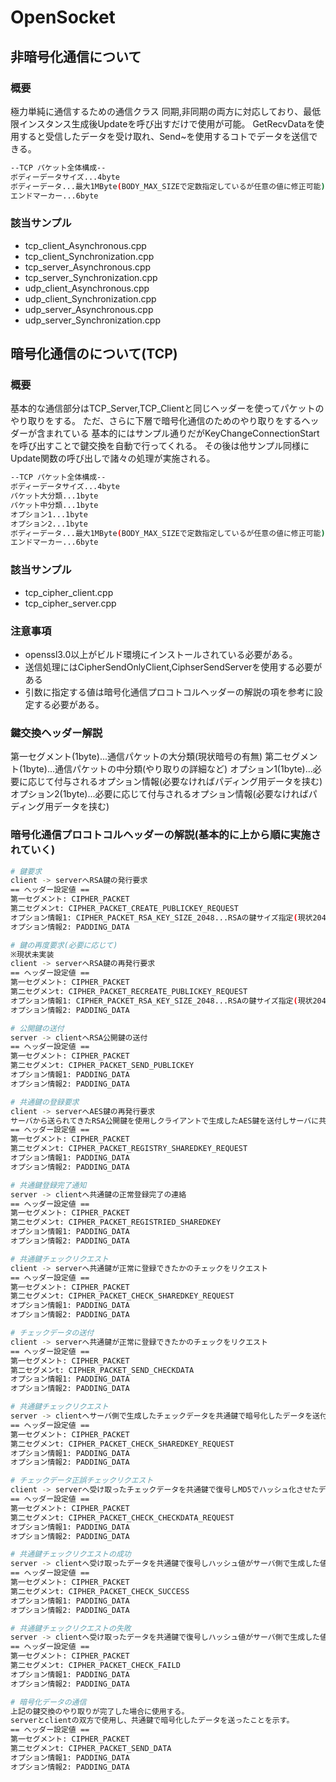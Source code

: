
# OpenSocket

## 非暗号化通信について
### 概要
極力単純に通信するための通信クラス
同期,非同期の両方に対応しており、最低限インスタンス生成後Updateを呼び出すだけで使用が可能。
GetRecvDataを使用すると受信したデータを受け取れ、Send~を使用するコトでデータを送信できる。

```sh
--TCP パケット全体構成--
ボディーデータサイズ...4byte
ボディーデータ...最大1MByte(BODY_MAX_SIZEで定数指定しているが任意の値に修正可能)
エンドマーカー...6byte
```

### 該当サンプル
- tcp_client_Asynchronous.cpp
- tcp_client_Synchronization.cpp
- tcp_server_Asynchronous.cpp
- tcp_server_Synchronization.cpp
- udp_client_Asynchronous.cpp
- udp_client_Synchronization.cpp
- udp_server_Asynchronous.cpp
- udp_server_Synchronization.cpp

## 暗号化通信のについて(TCP)
### 概要
基本的な通信部分はTCP_Server,TCP_Clientと同じヘッダーを使ってパケットのやり取りをする。
ただ、さらに下層で暗号化通信のためのやり取りをするヘッダーが含まれている
基本的にはサンプル通りだがKeyChangeConnectionStartを呼び出すことで鍵交換を自動で行ってくれる。
その後は他サンプル同様にUpdate関数の呼び出しで諸々の処理が実施される。

```sh
--TCP パケット全体構成--
ボディーデータサイズ...4byte
パケット大分類...1byte
パケット中分類...1byte
オプション1...1byte
オプション2...1byte
ボディーデータ...最大1MByte(BODY_MAX_SIZEで定数指定しているが任意の値に修正可能)
エンドマーカー...6byte
```

### 該当サンプル
- tcp_cipher_client.cpp
- tcp_cipher_server.cpp

### 注意事項
- openssl3.0以上がビルド環境にインストールされている必要がある。
- 送信処理にはCipherSendOnlyClient,CiphserSendServerを使用する必要がある
- 引数に指定する値は暗号化通信プロコトコルヘッダーの解説の項を参考に設定する必要がある。

### 鍵交換ヘッダー解説
第一セグメント(1byte)...通信パケットの大分類(現状暗号の有無)
第二セグメント(1byte)...通信パケットの中分類(やり取りの詳細など)
オプション1(1byte)...必要に応じて付与されるオプション情報(必要なければパディング用データを挟む)
オプション2(1byte)...必要に応じて付与されるオプション情報(必要なければパディング用データを挟む)

### 暗号化通信プロコトコルヘッダーの解説(基本的に上から順に実施されていく)
```sh
# 鍵要求
client -> serverへRSA鍵の発行要求
== ヘッダー設定値 ==
第一セグメント: CIPHER_PACKET
第二セグメンt: CIPHER_PACKET_CREATE_PUBLICKEY_REQUEST
オプション情報1: CIPHER_PACKET_RSA_KEY_SIZE_2048...RSAの鍵サイズ指定(現状2048ビットのみ対応,2048ビット以下になる用にするのは鍵強度的に非推奨)
オプション情報2: PADDING_DATA

# 鍵の再度要求(必要に応じて)
※現状未実装
client -> serverへRSA鍵の再発行要求
== ヘッダー設定値 ==
第一セグメント: CIPHER_PACKET
第二セグメンt: CIPHER_PACKET_RECREATE_PUBLICKEY_REQUEST
オプション情報1: CIPHER_PACKET_RSA_KEY_SIZE_2048...RSAの鍵サイズ指定(現状2048ビットのみ対応,2048ビット以下になる用にするのは鍵強度的に非推奨)
オプション情報2: PADDING_DATA

# 公開鍵の送付
server -> clientへRSA公開鍵の送付
== ヘッダー設定値 ==
第一セグメント: CIPHER_PACKET
第二セグメンt: CIPHER_PACKET_SEND_PUBLICKEY
オプション情報1: PADDING_DATA
オプション情報2: PADDING_DATA

# 共通鍵の登録要求
client -> serverへAES鍵の再発行要求
サーバから送られてきたRSA公開鍵を使用しクライアントで生成したAES鍵を送付しサーバに共通鍵登録を依頼
== ヘッダー設定値 ==
第一セグメント: CIPHER_PACKET
第二セグメンt: CIPHER_PACKET_REGISTRY_SHAREDKEY_REQUEST
オプション情報1: PADDING_DATA
オプション情報2: PADDING_DATA

# 共通鍵登録完了通知
server -> clientへ共通鍵の正常登録完了の連絡
== ヘッダー設定値 ==
第一セグメント: CIPHER_PACKET
第二セグメンt: CIPHER_PACKET_REGISTRIED_SHAREDKEY
オプション情報1: PADDING_DATA
オプション情報2: PADDING_DATA

# 共通鍵チェックリクエスト
client -> serverへ共通鍵が正常に登録できたかのチェックをリクエスト
== ヘッダー設定値 ==
第一セグメント: CIPHER_PACKET
第二セグメンt: CIPHER_PACKET_CHECK_SHAREDKEY_REQUEST
オプション情報1: PADDING_DATA
オプション情報2: PADDING_DATA

# チェックデータの送付
client -> serverへ共通鍵が正常に登録できたかのチェックをリクエスト
== ヘッダー設定値 ==
第一セグメント: CIPHER_PACKET
第二セグメンt: CIPHER_PACKET_SEND_CHECKDATA
オプション情報1: PADDING_DATA
オプション情報2: PADDING_DATA

# 共通鍵チェックリクエスト
server -> clientへサーバ側で生成したチェックデータを共通鍵で暗号化したデータを送付
== ヘッダー設定値 ==
第一セグメント: CIPHER_PACKET
第二セグメンt: CIPHER_PACKET_CHECK_SHAREDKEY_REQUEST
オプション情報1: PADDING_DATA
オプション情報2: PADDING_DATA

# チェックデータ正誤チェックリクエスト
client -> serverへ受け取ったチェックデータを共通鍵で復号しMD5でハッシュ化させたデータを共通鍵で送付
== ヘッダー設定値 ==
第一セグメント: CIPHER_PACKET
第二セグメンt: CIPHER_PACKET_CHECK_CHECKDATA_REQUEST
オプション情報1: PADDING_DATA
オプション情報2: PADDING_DATA

# 共通鍵チェックリクエストの成功
server -> clientへ受け取ったデータを共通鍵で復号しハッシュ値がサーバ側で生成した値と同値の場合送付
== ヘッダー設定値 ==
第一セグメント: CIPHER_PACKET
第二セグメンt: CIPHER_PACKET_CHECK_SUCCESS
オプション情報1: PADDING_DATA
オプション情報2: PADDING_DATA

# 共通鍵チェックリクエストの失敗
server -> clientへ受け取ったデータを共通鍵で復号しハッシュ値がサーバ側で生成した値と同値ではない場合送付(clientはRSA鍵交換から再度実施開始)
== ヘッダー設定値 ==
第一セグメント: CIPHER_PACKET
第二セグメンt: CIPHER_PACKET_CHECK_FAILD
オプション情報1: PADDING_DATA
オプション情報2: PADDING_DATA

# 暗号化データの通信
上記の鍵交換のやり取りが完了した場合に使用する。
serverとclientの双方で使用し、共通鍵で暗号化したデータを送ったことを示す。
== ヘッダー設定値 ==
第一セグメント: CIPHER_PACKET
第二セグメンt: CIPHER_PACKET_SEND_DATA
オプション情報1: PADDING_DATA
オプション情報2: PADDING_DATA
```